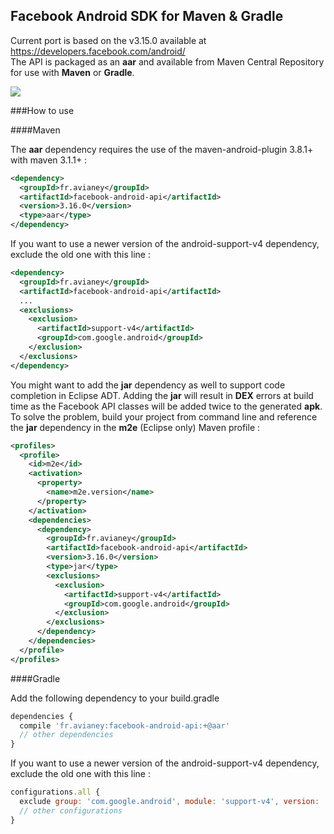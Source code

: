 ## Facebook Android SDK for Maven & Gradle

Current port is based on the v3.15.0 available at https://developers.facebook.com/android/  
The API is packaged as an **aar** and available from Maven Central Repository for use with **Maven** or **Gradle**.  

[![](https://coinbase.com/assets/buttons/donation_large-6ec72b1a9eec516944e50a22aca7db35.png)](https://coinbase.com/checkouts/0c34d3ca1be50e54a20bc83446b4db00)

###How to use

####Maven

The **aar** dependency requires the use of the maven-android-plugin 3.8.1+ with maven 3.1.1+ :

```xml
<dependency>
  <groupId>fr.avianey</groupId>
  <artifactId>facebook-android-api</artifactId>
  <version>3.16.0</version>
  <type>aar</type>
</dependency>
```

If you want to use a newer version of the android-support-v4 dependency, exclude the old one with this line :    

```xml
<dependency>
  <groupId>fr.avianey</groupId>
  <artifactId>facebook-android-api</artifactId>
  ...
  <exclusions>
    <exclusion>
      <artifactId>support-v4</artifactId>
      <groupId>com.google.android</groupId>
    </exclusion>
  </exclusions>
</dependency>
```

You might want to add the **jar** dependency as well to support code completion in Eclipse ADT. Adding the **jar** will result in **DEX** errors at build time as the Facebook API classes will be added twice to the generated **apk**. To solve the problem, build your project from command line and reference the **jar** dependency in the **m2e** (Eclipse only) Maven profile :  

```xml
<profiles>
  <profile>
    <id>m2e</id>
    <activation>
      <property>
        <name>m2e.version</name>
      </property>
    </activation>
    <dependencies>
      <dependency>
        <groupId>fr.avianey</groupId>
        <artifactId>facebook-android-api</artifactId>
        <version>3.16.0</version>
        <type>jar</type>
        <exclusions>
          <exclusion>
            <artifactId>support-v4</artifactId>
            <groupId>com.google.android</groupId>
          </exclusion>
        </exclusions>
      </dependency>
    </dependencies>
  </profile>
</profiles>
```

####Gradle

Add the following dependency to your build.gradle

```javascript
dependencies {
  compile 'fr.avianey:facebook-android-api:+@aar'
  // other dependencies
}
```

If you want to use a newer version of the android-support-v4 dependency, exclude the old one with this line :  

```javascript
configurations.all {
  exclude group: 'com.google.android', module: 'support-v4', version: 'r7'
  // other configurations
}
```
